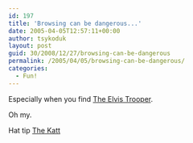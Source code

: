 ```yaml
---
id: 197
title: 'Browsing can be dangerous...'
date: 2005-04-05T12:57:11+00:00
author: tsykoduk
layout: post
guid: 30/2008/12/27/browsing-can-be-dangerous
permalink: /2005/04/05/browsing-can-be-dangerous/
categories:
  - Fun!
---
```

Especially when you find <a href="http://www.elvistrooper.com/menu.htm">The Elvis Trooper</a>.


Oh my.


Hat tip <a href="http://blog.ziffdavis.com/katt/archive/2005/04/05/6521.aspx"> The Katt</a>